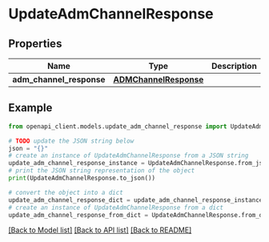 # UpdateAdmChannelResponse


## Properties

Name | Type | Description | Notes
------------ | ------------- | ------------- | -------------
**adm_channel_response** | [**ADMChannelResponse**](ADMChannelResponse.md) |  | 

## Example

```python
from openapi_client.models.update_adm_channel_response import UpdateAdmChannelResponse

# TODO update the JSON string below
json = "{}"
# create an instance of UpdateAdmChannelResponse from a JSON string
update_adm_channel_response_instance = UpdateAdmChannelResponse.from_json(json)
# print the JSON string representation of the object
print(UpdateAdmChannelResponse.to_json())

# convert the object into a dict
update_adm_channel_response_dict = update_adm_channel_response_instance.to_dict()
# create an instance of UpdateAdmChannelResponse from a dict
update_adm_channel_response_from_dict = UpdateAdmChannelResponse.from_dict(update_adm_channel_response_dict)
```
[[Back to Model list]](../README.md#documentation-for-models) [[Back to API list]](../README.md#documentation-for-api-endpoints) [[Back to README]](../README.md)



